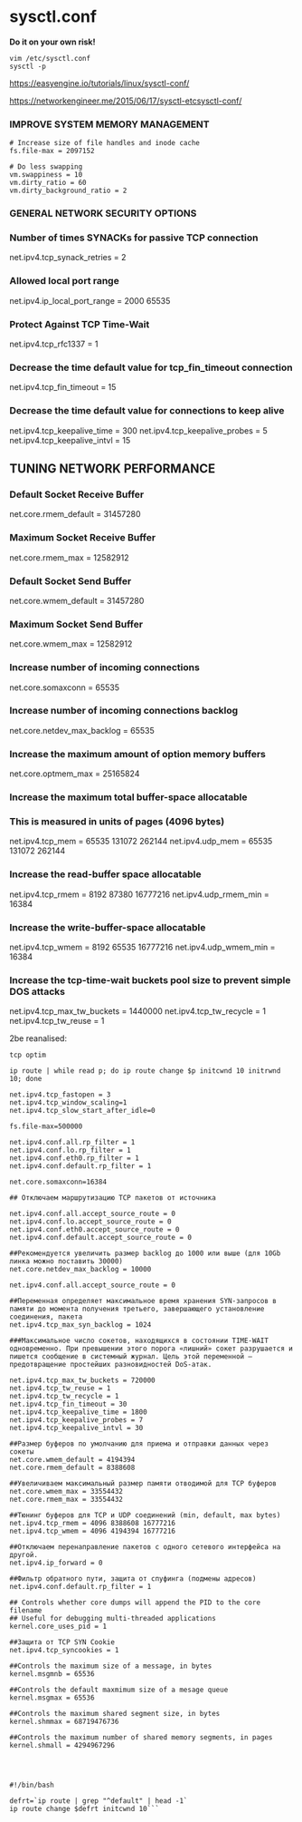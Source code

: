 sysctl.conf
==============
**Do it on your own risk!**

```
vim /etc/sysctl.conf 
sysctl -p
```

https://easyengine.io/tutorials/linux/sysctl-conf/

https://networkengineer.me/2015/06/17/sysctl-etcsysctl-conf/

### IMPROVE SYSTEM MEMORY MANAGEMENT

```
# Increase size of file handles and inode cache
fs.file-max = 2097152

# Do less swapping
vm.swappiness = 10
vm.dirty_ratio = 60
vm.dirty_background_ratio = 2
```

### GENERAL NETWORK SECURITY OPTIONS

### Number of times SYNACKs for passive TCP connection
net.ipv4.tcp_synack_retries = 2

### Allowed local port range
net.ipv4.ip_local_port_range = 2000 65535

### Protect Against TCP Time-Wait
net.ipv4.tcp_rfc1337 = 1

### Decrease the time default value for tcp_fin_timeout connection
net.ipv4.tcp_fin_timeout = 15

### Decrease the time default value for connections to keep alive
net.ipv4.tcp_keepalive_time = 300
net.ipv4.tcp_keepalive_probes = 5
net.ipv4.tcp_keepalive_intvl = 15

## TUNING NETWORK PERFORMANCE

### Default Socket Receive Buffer
net.core.rmem_default = 31457280

### Maximum Socket Receive Buffer
net.core.rmem_max = 12582912

### Default Socket Send Buffer
net.core.wmem_default = 31457280

### Maximum Socket Send Buffer
net.core.wmem_max = 12582912

### Increase number of incoming connections
net.core.somaxconn = 65535

### Increase number of incoming connections backlog
net.core.netdev_max_backlog = 65535

### Increase the maximum amount of option memory buffers
net.core.optmem_max = 25165824

### Increase the maximum total buffer-space allocatable
### This is measured in units of pages (4096 bytes)
net.ipv4.tcp_mem = 65535 131072 262144
net.ipv4.udp_mem = 65535 131072 262144

### Increase the read-buffer space allocatable
net.ipv4.tcp_rmem = 8192 87380 16777216
net.ipv4.udp_rmem_min = 16384

### Increase the write-buffer-space allocatable
net.ipv4.tcp_wmem = 8192 65535 16777216
net.ipv4.udp_wmem_min = 16384

### Increase the tcp-time-wait buckets pool size to prevent simple DOS attacks
net.ipv4.tcp_max_tw_buckets = 1440000
net.ipv4.tcp_tw_recycle = 1
net.ipv4.tcp_tw_reuse = 1


2be reanalised:


```
tcp optim

ip route | while read p; do ip route change $p initcwnd 10 initrwnd 10; done

net.ipv4.tcp_fastopen = 3
net.ipv4.tcp_window_scaling=1
net.ipv4.tcp_slow_start_after_idle=0

fs.file-max=500000

net.ipv4.conf.all.rp_filter = 1
net.ipv4.conf.lo.rp_filter = 1
net.ipv4.conf.eth0.rp_filter = 1
net.ipv4.conf.default.rp_filter = 1

net.core.somaxconn=16384

## Отключаем маршрутизацию TCP пакетов от источника

net.ipv4.conf.all.accept_source_route = 0
net.ipv4.conf.lo.accept_source_route = 0
net.ipv4.conf.eth0.accept_source_route = 0
net.ipv4.conf.default.accept_source_route = 0

##Рекомендуется увеличить размер backlog до 1000 или выше (для 10Gb линка можно поставить 30000)
net.core.netdev_max_backlog = 10000

net.ipv4.conf.all.accept_source_route = 0

##Переменная определяет максимальное время хранения SYN-запросов в памяти до момента получения третьего, завершающего установление соединения, пакета
net.ipv4.tcp_max_syn_backlog = 1024

###Максимальное число сокетов, находящихся в состоянии TIME-WAIT одновременно. При превышении этого порога «лишний» сокет разрушается и пишется сообщение в системный журнал. Цель этой переменной – предотвращение простейших разновидностей DoS-атак.

net.ipv4.tcp_max_tw_buckets = 720000
net.ipv4.tcp_tw_reuse = 1
net.ipv4.tcp_tw_recycle = 1
net.ipv4.tcp_fin_timeout = 30
net.ipv4.tcp_keepalive_time = 1800
net.ipv4.tcp_keepalive_probes = 7
net.ipv4.tcp_keepalive_intvl = 30

##Размер буферов по умолчанию для приема и отправки данных через сокеты
net.core.wmem_default = 4194394
net.core.rmem_default = 8388608

##Увеличиваем максимальный размер памяти отводимой для TCP буферов
net.core.wmem_max = 33554432
net.core.rmem_max = 33554432

##Тюнинг буферов для TCP и UDP соединений (min, default, max bytes)
net.ipv4.tcp_rmem = 4096 8388608 16777216
net.ipv4.tcp_wmem = 4096 4194394 16777216

##Отключаем перенаправление пакетов с одного сетевого интерфейса на другой.
net.ipv4.ip_forward = 0

##Фильтр обратного пути, защита от спуфинга (подмены адресов)
net.ipv4.conf.default.rp_filter = 1

## Controls whether core dumps will append the PID to the core filename
## Useful for debugging multi-threaded applications
kernel.core_uses_pid = 1

##Защита от TCP SYN Cookie
net.ipv4.tcp_syncookies = 1

##Controls the maximum size of a message, in bytes
kernel.msgmnb = 65536

##Controls the default maxmimum size of a mesage queue
kernel.msgmax = 65536

##Controls the maximum shared segment size, in bytes
kernel.shmmax = 68719476736

##Controls the maximum number of shared memory segments, in pages
kernel.shmall = 4294967296




#!/bin/bash

defrt=`ip route | grep "^default" | head -1`
ip route change $defrt initcwnd 10```